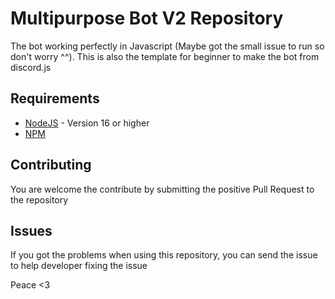 # Multipurpose Bot V2 Repository
The bot working perfectly in Javascript (Maybe got the small issue to run so don't worry ^^). This is also the template for beginner to make the bot from discord.js

## Requirements
- [NodeJS](https://nodejs.org/en/) - Version 16 or higher
- [NPM](https://www.npmjs.com/)

## Contributing
You are welcome the contribute by submitting the positive Pull Request to the repository

## Issues
If you got the problems when using this repository, you can send the issue to help developer fixing the issue

Peace <3
